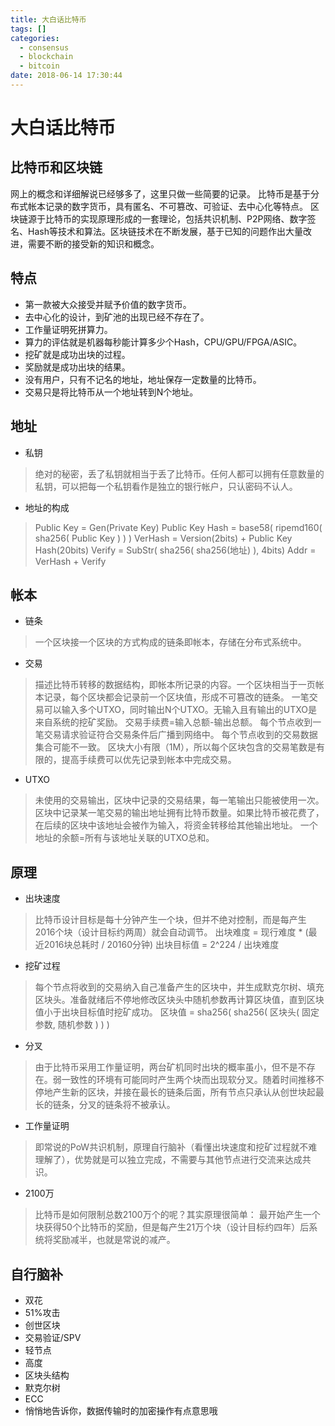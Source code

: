 ```yaml
---
title: 大白话比特币
tags: []
categories:
  - consensus
  - blockchain
  - bitcoin
date: 2018-06-14 17:30:44
---
```


# 大白话比特币
## 比特币和区块链
网上的概念和详细解说已经够多了，这里只做一些简要的记录。
比特币是基于分布式帐本记录的数字货币，具有匿名、不可篡改、可验证、去中心化等特点。
区块链源于比特币的实现原理形成的一套理论，包括共识机制、P2P网络、数字签名、Hash等技术和算法。区块链技术在不断发展，基于已知的问题作出大量改进，需要不断的接受新的知识和概念。

## 特点
- 第一款被大众接受并赋予价值的数字货币。
- 去中心化的设计，到矿池的出现已经不存在了。
- 工作量证明死拼算力。
- 算力的评估就是机器每秒能计算多少个Hash，CPU/GPU/FPGA/ASIC。
- 挖矿就是成功出块的过程。
- 奖励就是成功出块的结果。
- 没有用户，只有不记名的地址，地址保存一定数量的比特币。
- 交易只是将比特币从一个地址转到N个地址。

## 地址
- 私钥
>绝对的秘密，丢了私钥就相当于丢了比特币。任何人都可以拥有任意数量的私钥，可以把每一个私钥看作是独立的银行帐户，只认密码不认人。

- 地址的构成
>Public Key = Gen(Private Key)
Public Key Hash = base58( ripemd160( sha256( Public Key ) ) )
VerHash = Version(2bits) + Public Key Hash(20bits)
Verify = SubStr( sha256( sha256(地址) ), 4bits)
Addr = VerHash + Verify

## 帐本
- 链条
>一个区块接一个区块的方式构成的链条即帐本，存储在分布式系统中。

- 交易
>描述比特币转移的数据结构，即帐本所记录的内容。一个区块相当于一页帐本记录，每个区块都会记录前一个区块值，形成不可篡改的链条。
一笔交易可以输入多个UTXO，同时输出N个UTXO。无输入且有输出的UTXO是来自系统的挖矿奖励。
交易手续费=输入总额-输出总额。
每个节点收到一笔交易请求验证符合交易条件后广播到网络中。
每个节点收到的交易数据集合可能不一致。
区块大小有限（1M），所以每个区块包含的交易笔数是有限的，提高手续费可以优先记录到帐本中完成交易。

- UTXO
>未使用的交易输出，区块中记录的交易结果，每一笔输出只能被使用一次。
区块中记录某一笔交易的输出地址拥有比特币数量。如果比特币被花费了，在后续的区块中该地址会被作为输入，将资金转移给其他输出地址。
一个地址的余额=所有与该地址关联的UTXO总和。

## 原理

- 出块速度
>比特币设计目标是每十分钟产生一个块，但并不绝对控制，而是每产生2016个块（设计目标约两周）就会自动调节。
出块难度 = 现行难度 * (最近2016块总耗时 / 20160分钟)
出块目标值 = 2^224 / 出块难度

- 挖矿过程
>每个节点将收到的交易纳入自己准备产生的区块中，并生成默克尔树、填充区块头。准备就绪后不停地修改区块头中随机参数再计算区块值，直到区块值小于出块目标值时挖矿成功。
区块值 = sha256( sha256( 区块头( 固定参数, 随机参数 ) ) )

- 分叉
>由于比特币采用工作量证明，两台矿机同时出块的概率虽小，但不是不存在。弱一致性的环境有可能同时产生两个块而出现软分叉。随着时间推移不停地产生新的区块，并接在最长的链条后面，所有节点只承认从创世块起最长的链条，分叉的链条将不被承认。

- 工作量证明
>即常说的PoW共识机制，原理自行脑补（看懂出块速度和挖矿过程就不难理解了），优势就是可以独立完成，不需要与其他节点进行交流来达成共识。

- 2100万
>比特币是如何限制总数2100万个的呢？其实原理很简单：
最开始产生一个块获得50个比特币的奖励，但是每产生21万个块（设计目标约四年）后系统将奖励减半，也就是常说的减产。

## 自行脑补
- 双花
- 51%攻击
- 创世区块
- 交易验证/SPV
- 轻节点
- 高度
- 区块头结构
- 默克尔树
- ECC
- 悄悄地告诉你，数据传输时的加密操作有点意思哦